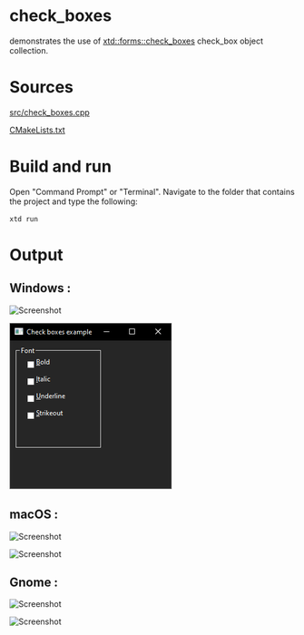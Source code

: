 # check_boxes

demonstrates the use of [xtd::forms::check_boxes](../../../src/xtd_forms/include/xtd/forms/check_boxes.hpp) check_box object collection.

# Sources

[src/check_boxes.cpp](src/check_boxes.cpp)

[CMakeLists.txt](CMakeLists.txt)

# Build and run

Open "Command Prompt" or "Terminal". Navigate to the folder that contains the project and type the following:

```shell
xtd run
```

# Output

## Windows :

![Screenshot](../../../docs/pictures/examples/check_boxes_w.png)

![Screenshot](../../../docs/pictures/examples/check_boxes_wd.png)

## macOS :

![Screenshot](../../../docs/pictures/examples/check_boxes_m.png)

![Screenshot](../../../docs/pictures/examples/check_boxes_md.png)

## Gnome :

![Screenshot](../../../docs/pictures/examples/check_boxes_g.png)

![Screenshot](../../../docs/pictures/examples/check_boxes_gd.png)
